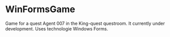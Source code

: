 # WinFormsGame
Game for a quest Agent 007 in the King-quest questroom.
It currently under development.
Uses technologie Windows Forms.
